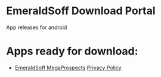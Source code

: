 # EmeraldSoff Download Portal
App releases for android

# Apps ready for download:

+ [EmeraldSoff MegaProspects](https://emeraldsoff.github.io/Releases/Mega_Prospects_Next/release/app-release.apk)         [Privacy Policy](https://emeraldsoff.github.io/Releases/Mega_Prospects_Next/docs/privacy_policy.html)
